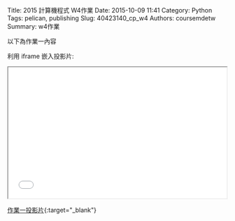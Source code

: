 Title: 2015 計算機程式 W4作業
Date: 2015-10-09 11:41
Category: Python
Tags: pelican, publishing
Slug: 40423140_cp_w4
Authors: coursemdetw
Summary: w4作業

以下為作業一內容

利用 iframe 嵌入投影片:

<iframe src="40423140_cp_w4_p.html" width="500" height="300"></iframe>

[作業一投影片](40423140_cp_w4_p.html){:target="_blank"}


 